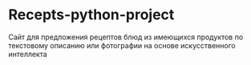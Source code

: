 # Recepts-python-project
Сайт для предложения рецептов блюд из имеющихся продуктов по текстовому описанию или фотографии на основе искусственного интеллекта
